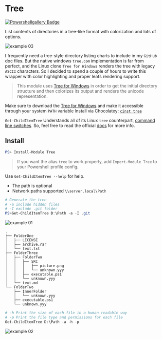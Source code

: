 # Tree
[![Powershellgallery Badge][psgallery-badge]][psgallery-status]

List contents of directories in a tree-like format with colorization and lots of options.

![example 03](/Docs/Screenshots/03.png)

I frequently need a tree-style directory listing charts to include in my `GitHub` doc files. But the native windows `tree.com` implementation is far from perfect, and the Linux clone `Tree for Windows` renders the tree with legacy `ASCII` characters.
So I decided to spend a couple of hours to write this wrapper with color highlighting and proper leafs rendering support.

> This module uses [Tree for Windows](http://gnuwin32.sourceforge.net/packages/tree.htm) in order to get the initial directory structure and then colorizes its output and renders the unicode representation.

Make sure to download the [Tree for Windows](http://gnuwin32.sourceforge.net/packages/tree.htm) and make it accessible through your system `PATH` variable
Install via Chocolatey: [`cinst tree`](https://chocolatey.org/packages/tree)

`Get-ChildItemTree` Understands all of its Linux `tree` counterpart, [command line switches](https://linux.die.net/man/1/tree). So, feel free to read the official [docs](https://linux.die.net/man/1/tree) for more info.

## Install
```powershell
PS> Install-Module Tree
```
> If you want the alias `tree` to work properly, add `Import-Module Tree` to your Powershell profile config.

Use `Get-ChildItemTree --help` for help.

- The path is optional
- Network paths supported `\\server.local\Path`

```powershell
# Generate the tree
# -a include hidden files
# -I exclude .git folder
PS>Get-ChildItemTree D:\Path -a -I .git
```
![example 01](/Docs/Screenshots/01.png)

```
.
├── FolderOne
│   ├── LICENSE
│   ├── archive.rar
│   └── text.txt
├── FolderThree
│   ├── FolderTwo
│   │   ├── SRC
│   │   │   ├── picture.png
│   │   │   └── unknown.yyy
│   │   ├── executable.ps1
│   │   └── unknown.yyy
│   └── text.md
└── FolderTwo
    ├── InnerFolder
    │   └── unknown.yyy
    ├── executable.ps1
    └── unknown.yyy
```

```Powershell
# -h Print the size of each file in a human readable way
# -p Print the file type and permissions for each file
Get-ChildItemTree D:\Path -a -h -p
```
![example 02](/Docs/Screenshots/02.png)

[psgallery-badge]: https://img.shields.io/badge/PowerShell_Gallery-1.0.1-green.svg
[psgallery-status]: https://www.powershellgallery.com/packages/Tree/1.0.1
